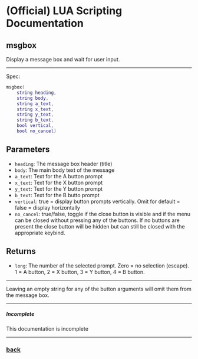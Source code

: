 
# (Official) LUA Scripting Documentation

## msgbox

Display a message box and wait for user input.

___

Spec:

```lua
msgbox(
	string heading,
	string body,
	string a_text,
	string x_text,
	string y_text,
	string b_text,
	bool vertical,
	bool no_cancel)
```

## Parameters

- `heading`: The message box header (title)
- `body`: The main body text of the message
- `a_text`: Text for the A button prompt
- `x_text`: Text for the X button prompt
- `y_text`: Text for the Y button prompt
- `b_text`: Text for the B butto prompt
- `vertical`: true = display button prompts vertically. Omit for default = false = display horizontally
- `no_cancel`: true/false, toggle if the close button is visible and if the menu can be closed without pressing any of the buttons. If no buttons are present the close button will be hidden but can still be closed with the appropriate keybind.

## Returns

- `long`: The number of the selected prompt. Zero = no selection (escape). 1 = A button, 2 = X button, 3 = Y button, 4 = B button.

___


Leaving an empty string for any of the button arguments will omit them from the message box.


___

##### Incomplete

This documentation is incomplete

___

### [back](../gui)
